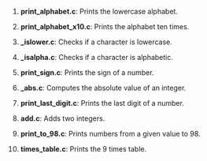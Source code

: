 1. **print_alphabet.c**: Prints the lowercase alphabet.

2. **print_alphabet_x10.c**: Prints the alphabet ten times.

3. **_islower.c**: Checks if a character is lowercase.

4. **_isalpha.c**: Checks if a character is alphabetic.

5. **print_sign.c**: Prints the sign of a number.

6. **_abs.c**: Computes the absolute value of an integer.

7. **print_last_digit.c**: Prints the last digit of a number.

8. **add.c**: Adds two integers.

9. **print_to_98.c**: Prints numbers from a given value to 98.

10. **times_table.c**: Prints the 9 times table.

